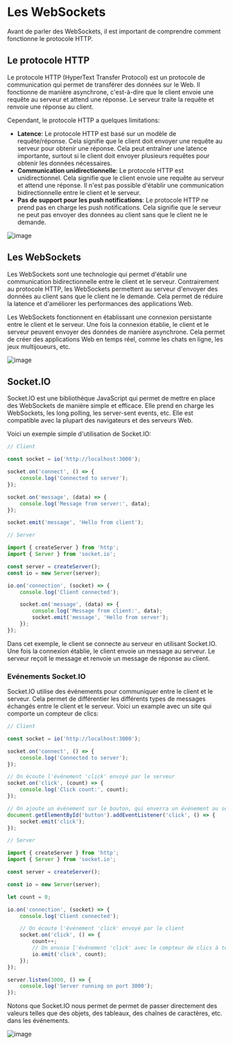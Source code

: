 # Les WebSockets

Avant de parler des WebSockets, il est important de comprendre comment fonctionne le protocole HTTP.

## Le protocole HTTP

Le protocole HTTP (HyperText Transfer Protocol) est un protocole de communication qui permet de transférer des données sur le Web. Il fonctionne de manière asynchrone, c'est-à-dire que le client envoie une requête au serveur et attend une réponse. Le serveur traite la requête et renvoie une réponse au client.

Cependant, le protocole HTTP a quelques limitations:

- **Latence**: Le protocole HTTP est basé sur un modèle de requête/réponse. Cela signifie que le client doit envoyer une requête au serveur pour obtenir une réponse. Cela peut entraîner une latence importante, surtout si le client doit envoyer plusieurs requêtes pour obtenir les données nécessaires.
- **Communication unidirectionnelle**: Le protocole HTTP est unidirectionnel. Cela signifie que le client envoie une requête au serveur et attend une réponse. Il n'est pas possible d'établir une communication bidirectionnelle entre le client et le serveur.
- **Pas de support pour les push notifications**: Le protocole HTTP ne prend pas en charge les push notifications. Cela signifie que le serveur ne peut pas envoyer des données au client sans que le client ne le demande.

![image](https://github.com/user-attachments/assets/22f532c4-1529-41ee-b670-77a11d468e2a)

## Les WebSockets

Les WebSockets sont une technologie qui permet d'établir une communication bidirectionnelle entre le client et le serveur. Contrairement au protocole HTTP, les WebSockets permettent au serveur d'envoyer des données au client sans que le client ne le demande. Cela permet de réduire la latence et d'améliorer les performances des applications Web.

Les WebSockets fonctionnent en établissant une connexion persistante entre le client et le serveur. Une fois la connexion établie, le client et le serveur peuvent envoyer des données de manière asynchrone. Cela permet de créer des applications Web en temps réel, comme les chats en ligne, les jeux multijoueurs, etc.

![image](https://github.com/user-attachments/assets/72264368-7823-475d-a11a-36bb58fad32c)

## Socket.IO

Socket.IO est une bibliothèque JavaScript qui permet de mettre en place des WebSockets de manière simple et efficace. Elle prend en charge les WebSockets, les long polling, les server-sent events, etc. Elle est compatible avec la plupart des navigateurs et des serveurs Web.

Voici un exemple simple d'utilisation de Socket.IO:

```javascript
// Client

const socket = io('http://localhost:3000');

socket.on('connect', () => {
	console.log('Connected to server');
});

socket.on('message', (data) => {
	console.log('Message from server:', data);
});

socket.emit('message', 'Hello from client');
```

```javascript
// Server

import { createServer } from 'http';
import { Server } from 'socket.io';

const server = createServer();
const io = new Server(server);

io.on('connection', (socket) => {
	console.log('Client connected');

	socket.on('message', (data) => {
		console.log('Message from client:', data);
		socket.emit('message', 'Hello from server');
	});
});
```

Dans cet exemple, le client se connecte au serveur en utilisant Socket.IO. Une fois la connexion établie, le client envoie un message au serveur. Le serveur reçoit le message et renvoie un message de réponse au client.


### Evénements Socket.IO

Socket.IO utilise des événements pour communiquer entre le client et le serveur. Cela permet de différentier les différents types de messages échangés entre le client et le serveur. Voici un example avec un site qui comporte un compteur de clics:

```javascript
// Client

const socket = io('http://localhost:3000');

socket.on('connect', () => {
	console.log('Connected to server');
});

// On écoute l'événement 'click' envoyé par le serveur
socket.on('click', (count) => {
	console.log('Click count:', count);
});

// On ajoute un événement sur le bouton, qui enverra un événement au serveur
document.getElementById('button').addEventListener('click', () => {
	socket.emit('click');
});
```

```javascript
// Server

import { createServer } from 'http';
import { Server } from 'socket.io';

const server = createServer();

const io = new Server(server);

let count = 0;

io.on('connection', (socket) => {
	console.log('Client connected');

	// On écoute l'événement 'click' envoyé par le client
	socket.on('click', () => {
		count++;
		// On envoie l'événement 'click' avec le compteur de clics à tous les clients connectés
		io.emit('click', count);
	});
});

server.listen(3000, () => {
	console.log('Server running on port 3000');
});
```

Notons que Socket.IO nous permet de permet de passer directement des valeurs telles que des objets, des tableaux, des chaînes de caractères, etc. dans les événements.

![image](https://github.com/user-attachments/assets/18fb8a5a-72c9-4e27-a101-3f096eb19b38)


